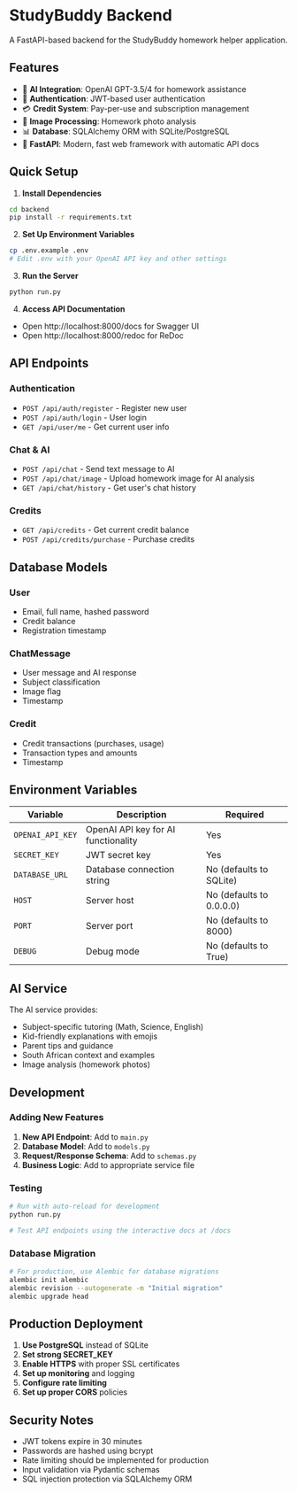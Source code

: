 # StudyBuddy Backend

A FastAPI-based backend for the StudyBuddy homework helper application.

## Features

- 🤖 **AI Integration**: OpenAI GPT-3.5/4 for homework assistance
- 🔐 **Authentication**: JWT-based user authentication
- 💳 **Credit System**: Pay-per-use and subscription management
- 📸 **Image Processing**: Homework photo analysis
- 📊 **Database**: SQLAlchemy ORM with SQLite/PostgreSQL
- 🚀 **FastAPI**: Modern, fast web framework with automatic API docs

## Quick Setup

1. **Install Dependencies**

```bash
cd backend
pip install -r requirements.txt
```

2. **Set Up Environment Variables**

```bash
cp .env.example .env
# Edit .env with your OpenAI API key and other settings
```

3. **Run the Server**

```bash
python run.py
```

4. **Access API Documentation**

- Open http://localhost:8000/docs for Swagger UI
- Open http://localhost:8000/redoc for ReDoc

## API Endpoints

### Authentication

- `POST /api/auth/register` - Register new user
- `POST /api/auth/login` - User login
- `GET /api/user/me` - Get current user info

### Chat & AI

- `POST /api/chat` - Send text message to AI
- `POST /api/chat/image` - Upload homework image for AI analysis
- `GET /api/chat/history` - Get user's chat history

### Credits

- `GET /api/credits` - Get current credit balance
- `POST /api/credits/purchase` - Purchase credits

## Database Models

### User

- Email, full name, hashed password
- Credit balance
- Registration timestamp

### ChatMessage

- User message and AI response
- Subject classification
- Image flag
- Timestamp

### Credit

- Credit transactions (purchases, usage)
- Transaction types and amounts
- Timestamp

## Environment Variables

| Variable         | Description                         | Required                 |
| ---------------- | ----------------------------------- | ------------------------ |
| `OPENAI_API_KEY` | OpenAI API key for AI functionality | Yes                      |
| `SECRET_KEY`     | JWT secret key                      | Yes                      |
| `DATABASE_URL`   | Database connection string          | No (defaults to SQLite)  |
| `HOST`           | Server host                         | No (defaults to 0.0.0.0) |
| `PORT`           | Server port                         | No (defaults to 8000)    |
| `DEBUG`          | Debug mode                          | No (defaults to True)    |

## AI Service

The AI service provides:

- Subject-specific tutoring (Math, Science, English)
- Kid-friendly explanations with emojis
- Parent tips and guidance
- South African context and examples
- Image analysis (homework photos)

## Development

### Adding New Features

1. **New API Endpoint**: Add to `main.py`
2. **Database Model**: Add to `models.py`
3. **Request/Response Schema**: Add to `schemas.py`
4. **Business Logic**: Add to appropriate service file

### Testing

```bash
# Run with auto-reload for development
python run.py

# Test API endpoints using the interactive docs at /docs
```

### Database Migration

```bash
# For production, use Alembic for database migrations
alembic init alembic
alembic revision --autogenerate -m "Initial migration"
alembic upgrade head
```

## Production Deployment

1. **Use PostgreSQL** instead of SQLite
2. **Set strong SECRET_KEY**
3. **Enable HTTPS** with proper SSL certificates
4. **Set up monitoring** and logging
5. **Configure rate limiting**
6. **Set up proper CORS** policies

## Security Notes

- JWT tokens expire in 30 minutes
- Passwords are hashed using bcrypt
- Rate limiting should be implemented for production
- Input validation via Pydantic schemas
- SQL injection protection via SQLAlchemy ORM
